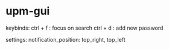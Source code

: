 # upm-gui

keybinds:
    ctrl + f : focus on search
    ctrl + d : add new password

settings:
    notification_position: top_right, top_left



